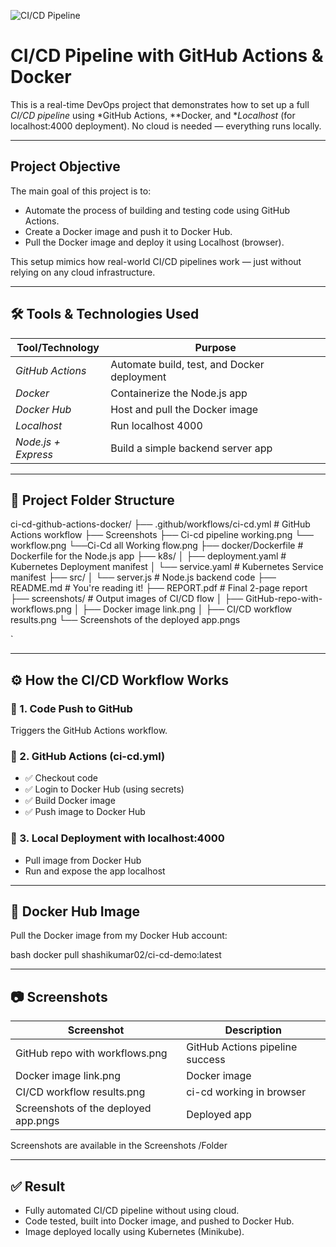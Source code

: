 ![CI/CD Pipeline](https://github.com/shashimpally/ci-cd-github-actions-docker/actions/workflows/ci-cd.yml/badge.svg)


#  CI/CD Pipeline with GitHub Actions & Docker

This is a real-time DevOps project that demonstrates how to set up a full *CI/CD pipeline* using *GitHub Actions, **Docker, and **Localhost* (for localhost:4000 deployment). No cloud is needed — everything runs locally.

---

##  Project Objective

The main goal of this project is to:

- Automate the process of building and testing code using GitHub Actions.
- Create a Docker image and push it to Docker Hub.
- Pull the Docker image and deploy it using Localhost (browser).

This setup mimics how real-world CI/CD pipelines work — just without relying on any cloud infrastructure.

---

## 🛠 Tools & Technologies Used

| Tool/Technology    | Purpose                                           |
|--------------------|--------------------------------------------------|
| *GitHub Actions* | Automate build, test, and Docker deployment      |
| *Docker*         | Containerize the Node.js app                     |
| *Docker Hub*     | Host and pull the Docker image                   |
| *Localhost*       | Run localhost 4000                              |
| *Node.js + Express* | Build a simple backend server app              |

---

## 📁 Project Folder Structure



ci-cd-github-actions-docker/
├── .github/workflows/ci-cd.yml   # GitHub Actions workflow
├── Screenshots
         ├──  Ci-cd pipeline working.png
         └── workflow.png
         └──Ci-Cd all Working flow.png
├── docker/Dockerfile             # Dockerfile for the Node.js app
├── k8s/
│   ├── deployment.yaml           # Kubernetes Deployment manifest
│   └── service.yaml              # Kubernetes Service manifest
├── src/
│   └── server.js                 # Node.js backend code
├── README.md                     # You're reading it!
├── REPORT.pdf                    # Final 2-page report
├── screenshots/                  # Output images of CI/CD flow
│   ├── GitHub-repo-with-workflows.png
│   ├── Docker image link.png
│   ├── CI/CD workflow results.png 
    └── Screenshots of the deployed app.pngs

`

---

## ⚙ How the CI/CD Workflow Works

### 🔹 1. Code Push to GitHub
Triggers the GitHub Actions workflow.

### 🔹 2. GitHub Actions (ci-cd.yml)
- ✅ Checkout code
- ✅ Login to Docker Hub (using secrets)
- ✅ Build Docker image
- ✅ Push image to Docker Hub

### 🔹 3. Local Deployment with localhost:4000
- Pull image from Docker Hub
- Run and expose the app localhost

---

## 🐳 Docker Hub Image

Pull the Docker image from my Docker Hub account:

bash
docker pull shashikumar02/ci-cd-demo:latest


---

## 📷 Screenshots

| Screenshot             | Description                     |
| ---------------------- | ------------------------------- |
| GitHub repo with workflows.png | GitHub Actions pipeline success |
| Docker image link.png | Docker image |
| CI/CD workflow results.png   | ci-cd working in browser|
| Screenshots of the deployed app.pngs  | Deployed app |deployed Healthy | Deployed api users |

Screenshots are available in the Screenshots /Folder

---

## ✅ Result

* Fully automated CI/CD pipeline without using cloud.
* Code tested, built into Docker image, and pushed to Docker Hub.
* Image deployed locally using Kubernetes (Minikube).
